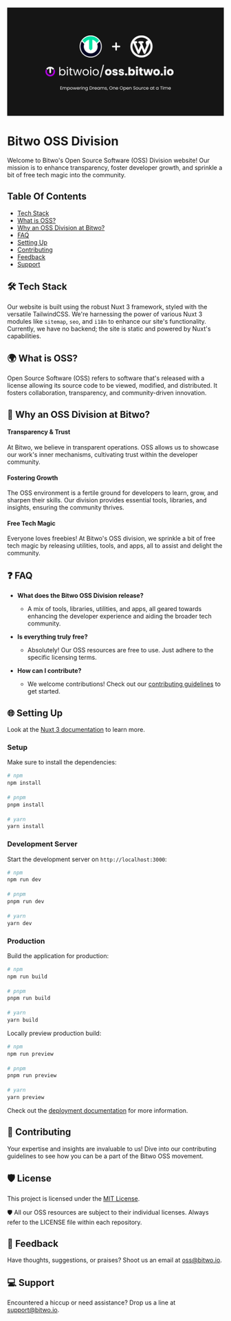 <p align="center"><img src="https://github.com/bitwoio/oss.bitwo.io/blob/main/.github/assets/banner2.png" alt="Bitwo OSS Division logo"></p>

<h1 id="title">Bitwo OSS Division</h1>

<p id="description">Welcome to Bitwo's Open Source Software (OSS) Division website! Our mission is to enhance transparency, foster developer growth, and sprinkle a bit of free tech magic into the community.</p>

## Table Of Contents

* [Tech Stack](#tech-stack)
* [What is OSS?](#what-is-oss)
* [Why an OSS Division at Bitwo?](#why-oss-at-bitwo)
* [FAQ](#faq)
* [Setting Up](#setup)
* [Contributing](#contributing)
* [Feedback](#feedback)
* [Support](#support)

<h2 id="tech-stack"> 🛠️ Tech Stack </h2>

Our website is built using the robust Nuxt 3 framework, styled with the versatile TailwindCSS. We're harnessing the power of various Nuxt 3 modules like `sitemap`, `seo`, and `i18n` to enhance our site's functionality. Currently, we have no backend; the site is static and powered by Nuxt's capabilities.

<h2 id="what-is-oss"> 🌍 What is OSS? </h2>
Open Source Software (OSS) refers to software that's released with a license allowing its source code to be viewed, modified, and distributed. It fosters collaboration, transparency, and community-driven innovation.

<h2 id="why-oss-at-bitwo"> 🚀 Why an OSS Division at Bitwo? </h2>

#### Transparency & Trust
At Bitwo, we believe in transparent operations. OSS allows us to showcase our work's inner mechanisms, cultivating trust within the developer community.

#### Fostering Growth
The OSS environment is a fertile ground for developers to learn, grow, and sharpen their skills. Our division provides essential tools, libraries, and insights, ensuring the community thrives.

#### Free Tech Magic
Everyone loves freebies! At Bitwo's OSS division, we sprinkle a bit of free tech magic by releasing utilities, tools, and apps, all to assist and delight the community.

<h2 id="faq"> ❓ FAQ </h2>

- **What does the Bitwo OSS Division release?**
  - A mix of tools, libraries, utilities, and apps, all geared towards enhancing the developer experience and aiding the broader tech community.

- **Is everything truly free?**
  - Absolutely! Our OSS resources are free to use. Just adhere to the specific licensing terms.

- **How can I contribute?**
  - We welcome contributions! Check out our [contributing guidelines](CONTRIBUTING.md) to get started.

<h2 id="setup"> 🌐 Setting Up </h2>

Look at the [Nuxt 3 documentation](https://nuxt.com/docs/getting-started/introduction) to learn more.

<h3>Setup</h3>

Make sure to install the dependencies:

```bash
# npm
npm install

# pnpm
pnpm install

# yarn
yarn install
```

<h3>Development Server</h3>

Start the development server on `http://localhost:3000`:

```bash
# npm
npm run dev

# pnpm
pnpm run dev

# yarn
yarn dev
```

<h3>Production</h3>

Build the application for production:

```bash
# npm
npm run build

# pnpm
pnpm run build

# yarn
yarn build
```

Locally preview production build:

```bash
# npm
npm run preview

# pnpm
pnpm run preview

# yarn
yarn preview
```

Check out the [deployment documentation](https://nuxt.com/docs/getting-started/deployment) for more information.

<h2 id="contributing"> 🤝 Contributing </h2>

Your expertise and insights are invaluable to us! Dive into our contributing guidelines to see how you can be a part of the Bitwo OSS movement.

<h2 id="license"> 🛡️ License </h2>

<p>This project is licensed under the <a href="https://opensource.org/licenses/MIT">MIT License</a>.</p>
<p>🛡️ All our OSS resources are subject to their individual licenses. Always refer to the LICENSE file within each repository.</p>

<h2 id="feedback"> 💬 Feedback </h2>

Have thoughts, suggestions, or praises? Shoot us an email at [oss@bitwo.io](mailto:oss@bitwo.io).

<h2 id="support"> 💻 Support </h2>

Encountered a hiccup or need assistance? Drop us a line at [support@bitwo.io](mailto:support@bitwo.io).
